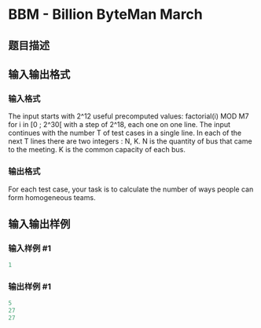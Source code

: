 # BBM - Billion ByteMan March

## 题目描述

## 输入输出格式

### 输入格式

 The input starts with 2^12 useful precomputed values: factorial(i) MOD M7 for i in \[0 ; 2^30\[ with a step of 2^18, each one on one line. The input continues with the number T of test cases in a single line. In each of the next T lines there are two integers : N, K. N is the quantity of bus that came to the meeting. K is the common capacity of each bus.

### 输出格式

 For each test case, your task is to calculate the number of ways people can form homogeneous teams.

## 输入输出样例

### 输入样例 #1

```cpp
1
```


### 输出样例 #1

```cpp
5
27
27
```


